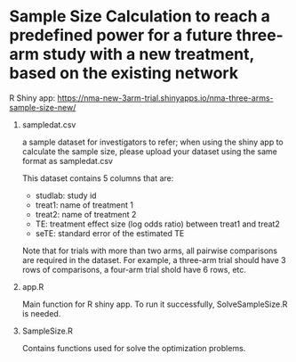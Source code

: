 # Sample Size Calculation to reach a predefined power for a future three-arm study with a new treatment, based on the existing network

R Shiny app: https://nma-new-3arm-trial.shinyapps.io/nma-three-arms-sample-size-new/

1. sampledat.csv

   a sample dataset for investigators to refer; when using the shiny app to calculate the sample size, please upload your dataset using the same format as sampledat.csv
   
   This dataset contains 5 columns that are:
   - studlab: study id
   - treat1: name of treatment 1
   - treat2: name of treatment 2
   - TE: treatment effect size (log odds ratio) between treat1 and treat2
   - seTE: standard error of the estimated TE

   Note that for trials with more than two arms, all pairwise comparisons are required in the dataset. For example, a three-arm trial should have 3 rows of comparisons, a four-arm trial shold have 6 rows, etc.


2. app.R


   Main function for R shiny app. To run it successfully, SolveSampleSize.R is needed.
 
3. SampleSize.R


   Contains functions used for solve the optimization problems. 
